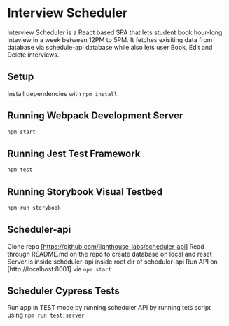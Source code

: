 # Interview Scheduler

Interview Scheduler is a React based SPA that lets student book hour-long inteview in a week between 12PM to 5PM. It fetches exisiting data from database via schedule-api database while also lets user Book, Edit and Delete interviews.

## Setup

Install dependencies with `npm install`.

## Running Webpack Development Server

```sh
npm start
```

## Running Jest Test Framework

```sh
npm test
```

## Running Storybook Visual Testbed

```sh
npm run storybook
```

## Scheduler-api
Clone repo [https://github.com/lighthouse-labs/scheduler-api]
Read through README.md on the repo to create database on local and reset
Server is inside scheduler-api inside root dir of scheduler-api
Run API on [http://localhost:8001] via `npm start`


## Scheduler Cypress Tests
Run app in TEST mode by running scheduler API by running tets script using `npm run test:server`




